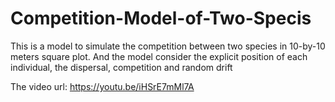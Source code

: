 # Competition-Model-of-Two-Specis
This is a model to simulate the competition between two species in 10-by-10 meters square plot. And the model consider the explicit position of each individual, the dispersal, competition and random drift 

The video url: https://youtu.be/iHSrE7mMl7A
